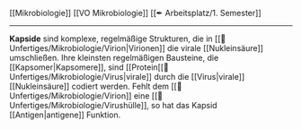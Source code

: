 [[Mikrobiologie]] [[VO Mikrobiologie]] [[✒ Arbeitsplatz/1. Semester]]

---

**Kapside** sind komplexe, regelmäßige Strukturen, die in [[📂Unfertiges/Mikrobiologie/Virion|Virionen]] die virale [[Nukleinsäure]] umschließen. Ihre kleinsten regelmäßigen Bausteine, die [[Kapsomer|Kapsomere]], sind [[Protein[[📂Unfertiges/Mikrobiologie/Virus|virale]] durch die [[Virus|virale]] [[Nukleinsäure]] codiert werden. Fehlt dem [[📂Unfertiges/Mikrobiologie/Virion]] eine [[📂Unfertiges/Mikrobiologie/Virushülle]], so hat das Kapsid [[Antigen|antigene]] Funktion.